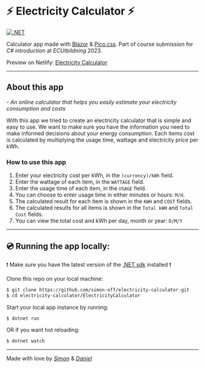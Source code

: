 # __⚡ Electricity Calculator ⚡__

[![.NET](https://github.com/simon-off/electricity-calculator/actions/workflows/dotnet.yml/badge.svg?branch=master)](https://github.com/simon-off/electricity-calculator/actions/workflows/dotnet.yml)

Calculator app made with [Blazor](https://dotnet.microsoft.com/en-us/apps/aspnet/web-apps/blazor) & [Pico.css](https://picocss.com/). Part of course submission for _C# introduction_ at _ECUtbildning_ 2023.

Preview on Netlify: [Electricity Calculator](https://electricitycalculator.netlify.app/)

---

## __About this app__

_- An online calculator that helps you easily estimate your electricity consumption and costs_

With this app we tried to create an electricity calculator that is simple and easy to use. We want to make sure you have the information you need to make informed decisions about your energy consumption. Each items cost is calculated by multiplying the usage time, wattage and electricity price per kWh.

### __How to use this app__

1. Enter your electricity cost per kWh, in the `(currency)/kWh` field.
2. Enter the wattage of each item, in the `WATTAGE` field.
3. Enter the usage time of each item, in the `USAGE` field.
4. You can choose to enter usage time in either minutes or hours: `M/H`.
5. The calculated result for each item is shown in the `KWH` and `COST` fields.
6. The calculated results for all items is shown in the `Total kWH` and `Total Cost` fields.
7. You can view the total cost and kWh per day, month or year: `D/M/Y`

---

## 💿 __Running the app locally:__

❗ Make sure you have the latest version of the [.NET sdk](https://dotnet.microsoft.com/en-us/download/dotnet) installed ❗

Clone this repo on your local machine:

```sh
$ git clone https://github.com/simon-off/electricity-calculator.git
$ cd electricity-calculator/ElectricityCalculator
```

Start your local app instance by running:

```sh
$ dotnet run
```

OR if you want hot reloading:

```sh
$ dotnet watch
```

---

Made with love by _[Simon](https://github.com/simon-off)_ & _[Daniel](https://github.com/DanielAndersson31)_
